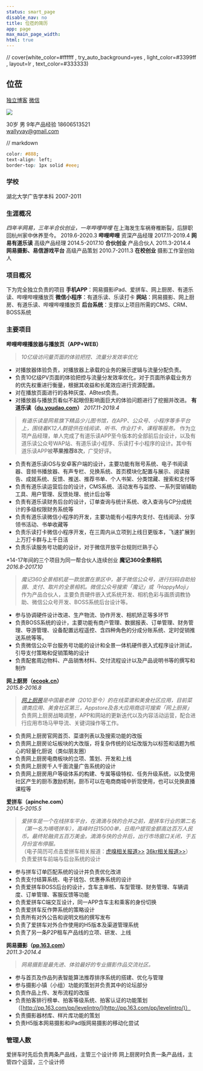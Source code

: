```yaml
---
status: smart_page
disable_nav: no
title: 位莅的简历
app: page
max_main_page_width: 
html: true
---
```


// cover(white_color=#ffffff , try_auto_background=yes , light_color=#3399ff , layout=lr , text_color=#333333)

## 位莅

[独立博客](https://weimao.me)
[微信](https://weimaofiles.b0.upaiyun.com/blog/7qdx0.jpeg)

![](http://img.weimao.me/2019-05-21-040812.jpg)

30岁  男
9年产品经验
18606513521   
wallyvay@gmail.com    



// markdown

```css
color: #888;
text-align: left;
border-top: 1px solid #eee;
```



### 学校
湖北大学广告学本科 2007-2011

### 生涯概况
*四年半网易，三年半合伙创业，一年哔哩哔哩*
在上海发生车祸脊椎断裂，后辞职回杭州家中休养至今。
2019.6-2020.3 **哔哩哔哩** 资深产品经理
2017.11-2019.4 **网易有道乐读** 高级产品经理
2014.5-2017.10 **合伙创业** 产品合伙人
2011.3-2014.4 **网易摄影、易信游戏平台** 高级产品策划
2010.7-2011.3 **在校创业** 摄影工作室创始人

### 项目概况
下为完全独立负责的项目
**手机APP**：网易摄影iPad、爱拼车、网上厨房、有道乐读、哔哩哔哩播放页
**微信小程序**：有道乐读、乐读打卡
**网站**：网易摄影、网上厨房、有道乐读、哔哩哔哩播放页
**后台系统**：支撑以上项目所需的CMS、CRM、BOSS系统
### 主要项目
**哔哩哔哩播放器与播放页（APP+WEB）**
>*10亿级访问量页面的体验把控、流量分发效率优化*
- 对播放器体验负责，对播放器上承载的业务的展示逻辑与流量分配负责。
- 负责10亿级PV页面的体验把控与流量分发效率优化，对于页面所承载业务方的优先权重进行衡量，根据其收益和长尾效应进行资源配置。
- 对在播放页面进行的各种灰度、ABtest负责。
- 对播放器与播放页看似不起眼但影响面巨大的体验问题进行了挖掘并改进。
**有道乐读（[du.youdao.com](https://du.youdao.com)）**
*2017.11-2019.4*
>*有道乐读是网易旗下精品少儿图书馆，在APP、公众号、小程序等多平台上，围绕着K12人群提供在线阅读、听书、作业打卡、课程等服务。*
作为立项产品经理，单人完成了有道乐读APP至今版本的全部前后台设计，以及有道乐读公众号WAP站、有道乐读小程序、乐读打卡小程序的设计。其中有道乐读APP被**苹果推荐8次**，广受好评。
- 负责有道乐读iOS与安卓客户端的设计，主要功能有账号系统、电子书阅读器、音频书播放器、有声专栏、兑换系统、首页模块化配置与展示、阅读报告、成就系统、反馈、推送、推荐书单、个人书架、分类馆藏、搜索和支付等
- 负责有道乐读运营后台的设计，CMS系统、活动发布与监控、一系列营销辅助工具、用户管理、反馈处理、统计后台等
- 负责有道乐读财务后台的设计，订单查询与统计系统、收入查询与CP分成统计的多级权限财务系统等
- 负责有道乐读微信小程序的开发，主要功能有小程序内支付、在线阅读、分享领书活动、书单收藏等
- 负责乐读打卡微信小程序开发，在三周内从立项到上线日更版本，飞速扩展到上万打卡群与上千日活
- 负责乐读服务号功能的设计，对于微信开放平台规则烂熟于心

*14-17年间的三个项目为同一帮合伙人连续创业
**魔记360全景相机**  
*2016.8-2017.10*  
>*魔记360全景相机是一款放置在景区中，基于微信公众号，进行扫码自助拍摄、支付、取片的全景相机。微信公众号搜索「魔记」或「HappyMoji」*
作为产品合伙人，主要负责硬件嵌入式系统开发、相机色彩与画质调教协助、微信公众号开发、BOSS系统后台设计等。

- 参与协调硬件设计改进、生产物流、协作开发、相机矫正等多环节
- 负责BOSS系统的设计，主要功能有商户管理、数据报表、订单管理、财务管理、导游管理、设备配置远程遥控、含四种角色的分成分账系统、定时促销推送系统等等。
- 负责微信公众平台服务号功能的设计和全景一体机硬件嵌入式程序设计测试，引导支付策略和促销策略的设计
- 负责配套周边物料、产品销售材料、交付流程设计以及产品说明书等的撰写和制作

**网上厨房（[ecook.cn](http://ecook.cn)）**  
*2015.8-2016.8*  
>*[网上厨房](http://home.ecook.cn)是中国最老牌（2010至今）的在线菜谱和美食社区应用，目前菜谱类应用、美食社区第三，Appstore及各大应用商店可搜索「网上厨房」*
负责网上厨房战略调整，APP和网站的更新迭代以及内容活动运营，配合进行应用市场马甲导流、关键词操作等工作。
- 负责网上厨房官网首页、菜谱列表以及搜索功能的改版
- 负责网上厨房论坛板块的大改版，将复杂传统的论坛改版为以标签和话题为核心的轻量化厨说（类似朋友圈）
- 负责网上厨房电商板块的立项、策划、开发和上线
- 负责网上厨房千人千面流量广告系统的设计
- 负责网上厨房用户等级体系的构建、专属等级特权、任务升级系统，以及使用社区产生的厨币激励机制，厨币可以在电商商城中折现使用，也可以兑换直播课程等

**爱拼车（apinche.com）**  
*2014.5-2015.5*
>*爱拼车是一个在线拼车平台，在滴滴与快的合并之前，是拼车行业的第二名（第一名为嘀嗒拼车），高峰时日15000单，日用户提现金额高达百万人民币。最终轮融资五百万美金。滴滴与快的合并后，出行市场窗口关闭，于五月份宣布停服。*  
（电子简历可点击爱拼车相关报道：[虎嗅相关报道>>](https://www.huxiu.com/search.html?s=爱拼车&f=index_search)    [36kr相关报道>>](http://36kr.com/search/articles/爱拼车?page=1&ts=1510190097640)）  
负责爱拼车前端与后台系统的设计  
- 参与拼车订单匹配系统的设计并负责优化改进
- 负责支付结算系统、电子钱包、优惠券系统的设计
- 负责爱拼车BOSS后台的设计，含车主审核、车型管理、财务管理、车辆调度、订单管理、客服反馈等功能
- 负责爱拼车C端交互设计，同一APP含车主和乘客的身份切换
- 负责爱拼车反作弊系统的策略设计
- 负责所有对外公告和说明文档的撰写发布
- 负责了爱拼车对外合作使用的H5版本及渠道管理系统
- 负责了另一条P2P租车产品线的立项、研发、上线

**网易摄影（[pp.163.com](http://pp.163.com)）**  
*2011.3-2014.4*
>*网易摄影是最先进、体验最好的专业摄影作品交流社区。*
- 参与首页及作品列表智能算法推荐排序系统的搭建、优化与管理
- 参与摄影小镇（小组）功能的策划并负责其中的论坛部分
- 负责作品上传、发布流程的改版
- 负责拍客排行榜单、拍客等级系统、拍客认证的功能策划（[http://pp.163.com/pp/levelintro/](http://pp.163.com/pp/levelintro/)）
- 负责摄影器材库、样片库功能的策划
- 负责H5版本网易摄影和iPad版网易摄影的移动化尝试



### 管理人数
爱拼车时先后负责两条产品线，主管三个设计师
网上厨房时负责一条产品线，主管四个运营，三个设计师